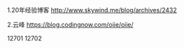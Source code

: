 1.20年经验博客
	http://www.skywind.me/blog/archives/2432

2.云峰
	https://blog.codingnow.com/oiie/oiie/

12701
12702